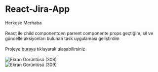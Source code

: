 # React-Jira-App
Herkese Merhaba <br><br>
React ile child componentden parrent componente props geçtiğim, sil ve güncelle aksiyonları bulunan task uygulaması geliştirdim <br><br>
Projeye [buraya](https://resilient-torrone-57f5d9.netlify.app) tıklayarak ulaşabilirsiniz <br><br>
![Ekran Görüntüsü (308)](https://user-images.githubusercontent.com/78304413/232238228-de6ea957-1fc2-44a0-a545-2fef2ec5db7a.png) <br>
![Ekran Görüntüsü (309)](https://user-images.githubusercontent.com/78304413/232238241-acc91a5b-40b0-43ed-a3af-d2c8bef7fbbb.png)


